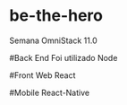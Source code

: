 # be-the-hero
Semana OmniStack 11.0

#Back End
Foi utilizado Node

#Front Web
React

#Mobile
React-Native
